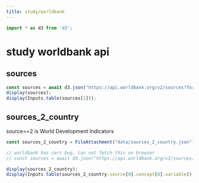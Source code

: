 ```yaml
---
title: study/worldbank
---
```


```js echo
import * as d3 from 'd3';
```

# study worldbank api  

## sources

```js echo
const sources = await d3.json("https://api.worldbank.org/v2/sources?format=json&per_page=100");
display(sources);
display(Inputs.table(sources[1]));
```

## sources_2_country

source==2 is World Development Indicators

```js
const sources_2_country = FileAttachment("data/sources_2_country.json").json();
```

```js echo
// worldbank has cors bug, can not fetch this on browser
// const sources = await d3.json("https://api.worldbank.org/v2/sources/2/country?format=json&per_page=10000");

display(sources_2_country);
display(Inputs.table(sources_2_country.source[0].concept[0].variable));
```